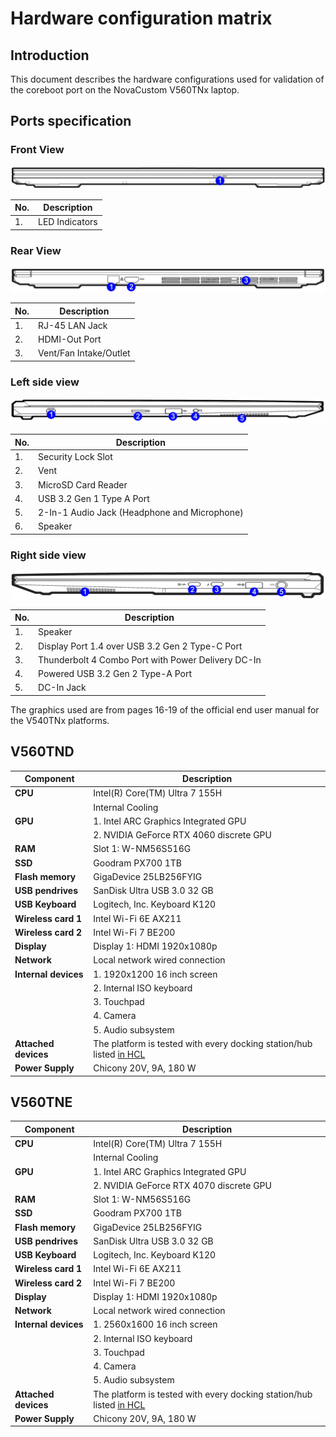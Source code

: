 # Hardware configuration matrix

## Introduction

This document describes the hardware configurations used for validation of the
coreboot port on the NovaCustom V560TNx laptop.

## Ports specification

### Front View

![](/images/novacustom_v560tnx_front_view.png)

| No.  | Description                                      |
|------|--------------------------------------------------|
| 1.   | LED Indicators                                   |

### Rear View

![](/images/novacustom_v560tnx_rear_view.png)

| No.  | Description                                      |
|------|--------------------------------------------------|
| 1.   | RJ-45 LAN Jack                                   |
| 2.   | HDMI-Out Port                                    |
| 3.   | Vent/Fan Intake/Outlet                           |

### Left side view

![](/images/novacustom_v560tnx_left_view.png)

| No.  | Description                                      |
|------|--------------------------------------------------|
| 1.   | Security Lock Slot                               |
| 2.   | Vent                                             |
| 3.   | MicroSD Card Reader                              |
| 4.   | USB 3.2 Gen 1 Type A Port                        |
| 5.   | 2-In-1 Audio Jack (Headphone and Microphone)     |
| 6.   | Speaker                                          |

### Right side view

![](/images/novacustom_v560tnx_right_view.png)

| No.  | Description                                                  |
|------|--------------------------------------------------------------|
| 1.   | Speaker                                                      |
| 2.   | Display Port 1.4 over USB 3.2 Gen 2 Type-C Port              |
| 3.   | Thunderbolt  4 Combo Port with Power Delivery DC-In          |
| 4.   | Powered USB 3.2 Gen 2 Type-A Port                            |
| 5.   | DC-In Jack                                                   |

The graphics used are from pages 16-19 of the official end user manual for the
V540TNx platforms.

## V560TND

| Component                      | Description                                      |
|--------------------------------|--------------------------------------------------|
| **CPU**                        | Intel(R) Core(TM) Ultra 7 155H                   |
|                                | Internal Cooling                                 |
| **GPU**                        | 1. Intel ARC Graphics Integrated GPU             |
|                                | 2. NVIDIA GeForce RTX 4060 discrete GPU          |
| **RAM**                        | Slot 1: W-NM56S516G                              |
| **SSD**                        | Goodram PX700 1TB                                |
| **Flash memory**               | GigaDevice 25LB256FYIG                           |
| **USB pendrives**              | SanDisk Ultra USB 3.0 32 GB                      |
| **USB Keyboard**               | Logitech, Inc. Keyboard K120                     |
| **Wireless card 1**            | Intel Wi-Fi 6E AX211                             |
| **Wireless card 2**            | Intel Wi-Fi 7 BE200                              |
| **Display**                    | Display 1: HDMI 1920x1080p                       |
| **Network**                    | Local network wired connection                   |
| **Internal devices**           | 1. 1920x1200 16 inch screen                      |
|                                | 2. Internal ISO keyboard                         |
|                                | 3. Touchpad                                      |
|                                | 4. Camera                                        |
|                                | 5. Audio subsystem                               |
| **Attached devices**           | The platform is tested with every docking station/hub listed [in HCL][HCL] |
| **Power Supply**               | Chicony 20V, 9A, 180 W                           |

## V560TNE

| Component                      | Description                                      |
|--------------------------------|--------------------------------------------------|
| **CPU**                        | Intel(R) Core(TM) Ultra 7 155H                   |
|                                | Internal Cooling                                 |
| **GPU**                        | 1. Intel ARC Graphics Integrated GPU             |
|                                | 2. NVIDIA GeForce RTX 4070 discrete GPU          |
| **RAM**                        | Slot 1: W-NM56S516G                              |
| **SSD**                        | Goodram PX700 1TB                                |
| **Flash memory**               | GigaDevice 25LB256FYIG                           |
| **USB pendrives**              | SanDisk Ultra USB 3.0 32 GB                      |
| **USB Keyboard**               | Logitech, Inc. Keyboard K120                     |
| **Wireless card 1**            | Intel Wi-Fi 6E AX211                             |
| **Wireless card 2**            | Intel Wi-Fi 7 BE200                              |
| **Display**                    | Display 1: HDMI 1920x1080p                       |
| **Network**                    | Local network wired connection                   |
| **Internal devices**           | 1. 2560x1600 16 inch screen                      |
|                                | 2. Internal ISO keyboard                         |
|                                | 3. Touchpad                                      |
|                                | 4. Camera                                        |
|                                | 5. Audio subsystem                               |
| **Attached devices**           | The platform is tested with every docking station/hub listed [in HCL][HCL] |
| **Power Supply**               | Chicony 20V, 9A, 180 W                           |

[HCL]: https://docs.dasharo.com/unified/novacustom/hcl/#v56-series
